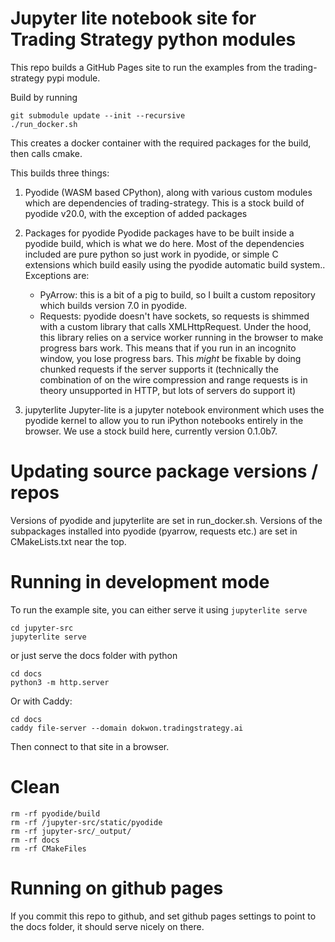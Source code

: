 # Jupyter lite notebook site for Trading Strategy python modules

This repo builds a GitHub Pages site to run the examples from the trading-strategy pypi module.

Build by running

```shell
git submodule update --init --recursive    
./run_docker.sh
```

This creates a docker container with the required packages for the build, then
calls cmake. 

This builds three things:
1) Pyodide (WASM based CPython), along with various custom modules which are dependencies of trading-strategy. 
This is a stock build of pyodide v20.0, with the exception of added packages

2) Packages for pyodide
    Pyodide packages have to be built inside a pyodide build, which is what we do here.
    Most of the dependencies included are pure python so just work in pyodide, or simple C extensions which build 
    easily using the pyodide automatic build system.. Exceptions are:
    - PyArrow: this is a bit of a pig to build, so I built a custom repository which builds version 7.0 in pyodide.
    - Requests: pyodide doesn't have sockets, so requests is shimmed with a custom library that calls XMLHttpRequest. 
      Under the hood, this library relies on a service worker running in the browser to make progress bars work. This
      means that if you run in an incognito window, you lose progress bars. This *might* be fixable by doing chunked 
      requests if the server supports it (technically the combination of on the wire compression and range requests 
      is in theory unsupported in HTTP, but lots of servers do support it)

3) jupyterlite
    Jupyter-lite is a jupyter notebook environment which uses the pyodide kernel to allow you to run iPython notebooks
    entirely in the browser. We use a stock build here, currently version 0.1.0b7.

# Updating source package versions / repos

Versions of pyodide and jupyterlite are set in run_docker.sh. 
Versions of the subpackages installed into pyodide (pyarrow, requests etc.) are set in CMakeLists.txt near the top. 

# Running in development mode
To run the example site, you can either serve it using `jupyterlite serve`

```shell
cd jupyter-src
jupyterlite serve 
```
or just serve the docs folder with python

```shell
cd docs
python3 -m http.server
```

Or with Caddy:

```shell
cd docs
caddy file-server --domain dokwon.tradingstrategy.ai
```

Then connect to that site in a browser.

# Clean

```shell
rm -rf pyodide/build
rm -rf /jupyter-src/static/pyodide
rm -rf jupyter-src/_output/
rm -rf docs
rm -rf CMakeFiles
```

# Running on github pages
If you commit this repo to github, and set github pages settings to point to the docs folder, it should serve nicely on there.


